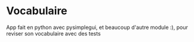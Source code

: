 # Vocabulaire
App fait en python avec pysimplegui, et beaucoup d'autre module :), pour reviser son vocabulaire avec des tests
